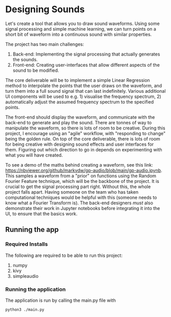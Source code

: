 # Designing Sounds

Let's create a tool that allows you to draw sound waveforms. Using some signal processing and simple machine learning, we can turn points on a short bit of waveform into a continuous sound with similar properties.

The project has two main challenges:
1. Back-end: Implementing the signal processing that actually generates the sounds.
2. Front-end: Creating user-interfaces that allow different aspects of the sound to be modified.

The core deliverable will be to implement a simple Linear Regression method to interpolate the points that the user draws on the waveform, and turn them into a full sound signal that can last indefinitely. Various additional UI components will be used to e.g. 1) visualise the frequency spectrum, 2) automatically adjust the assumed frequency spectrum to the specified points.

The front-end should display the waveform, and communicate with the back-end to generate and play the sound. There are tonnes of way to manipulate the waveform, so there is lots of room to be creative. During this project, I encourage using an "agile" workflow, with "responding to change" being the golden rule. On top of the core deliverable, there is lots of room for being creative with designing sound effects and user interfaces for them. Figuring out which direction to go in depends on experimenting with what you will have created.

To see a demo of the maths behind creating a waveform, see this link: https://nbviewer.org/github/markvdw/gp-audio/blob/main/gp-audio.ipynb. This samples a waveform from a "prior" on functions using the Random Fourier Feature technique, which will be the backbone of the project. It is crucial to get the signal processing part right. Without this, the whole project falls apart. Having someone on the team who has taken computational techniques would be helpful with this (someone needs to know what a Fourier Transform is). The back-end designers *must* also demonstrate their work in Jupyter notebooks before integrating it into the UI, to ensure that the basics work.

## Running the app

### Required Installs
The following are required to be able to run this project:
1. numpy
2. kivy
3. simpleaudio

### Running the application

The application is run by calling the main.py file with

```shell
python3 ./main.py
```
